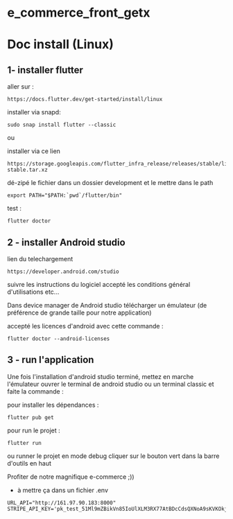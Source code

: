 # e_commerce_front_getx

# Doc install (Linux)

## 1- installer flutter 

aller sur : 
```
https://docs.flutter.dev/get-started/install/linux
```
installer via snapd: 
```
sudo snap install flutter --classic
```

ou 

installer via ce lien
```
https://storage.googleapis.com/flutter_infra_release/releases/stable/linux/flutter_linux_3.7.12-stable.tar.xz
```

dé-zipé le fichier dans un dossier development et le mettre dans le path
```
export PATH="$PATH:`pwd`/flutter/bin"
```
test :
```
flutter doctor
```

## 2 - installer Android studio 

lien du telechargement
```
https://developer.android.com/studio
```
suivre les instructions du logiciel 
accepté les conditions général d'utilisations etc... 

Dans device manager de Android studio télécharger un émulateur (de préférence de grande taille pour notre application)


accepté les licences d'android avec cette commande :
```
flutter doctor --android-licenses
```


## 3 - run l'application 

Une fois l'installation d'android studio terminé,
mettez en marche l'émulateur 
ouvrer le terminal de android studio ou un terminal classic 
et faite la commande : 

pour installer les dépendances :
```
flutter pub get 
```
pour run le projet :
```
flutter run
```
ou runner le projet en mode debug cliquer sur le bouton vert dans la barre d'outils en haut 

Profiter de notre magnifique e-commerce ;))

+ à mettre ça dans un fichier .env

```
URL_API="http://161.97.90.183:8000"
STRIPE_API_KEY='pk_test_51Ml9mZBikVn85IoUlXLM3RX77AtBDcCdsQXNoA9sKVKOkjabUudluKUwHDYt601c9lXKgSTr27wGZvS8uM1HJuQj00o5U2qyq7'
```



